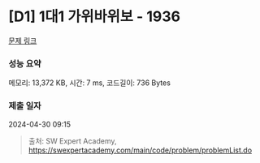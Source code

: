 # [D1] 1대1 가위바위보 - 1936 

[문제 링크](https://swexpertacademy.com/main/code/problem/problemDetail.do?contestProbId=AV5PjKXKALcDFAUq) 

### 성능 요약

메모리: 13,372 KB, 시간: 7 ms, 코드길이: 736 Bytes

### 제출 일자

2024-04-30 09:15



> 출처: SW Expert Academy, https://swexpertacademy.com/main/code/problem/problemList.do